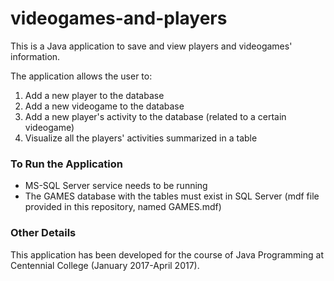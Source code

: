 # videogames-and-players
This is a Java application to save and view players and videogames' information.

The application allows the user to:

1. Add a new player to the database
2. Add a new videogame to the database
3. Add a new player's activity to the database (related to a certain videogame)
4. Visualize all the players' activities summarized in a table

### To Run the Application
- MS-SQL Server service needs to be running
- The GAMES database with the tables must exist in SQL Server (mdf file provided in this repository, named GAMES.mdf)

### Other Details
This application has been developed for the course of Java Programming at Centennial College (January 2017-April 2017).
